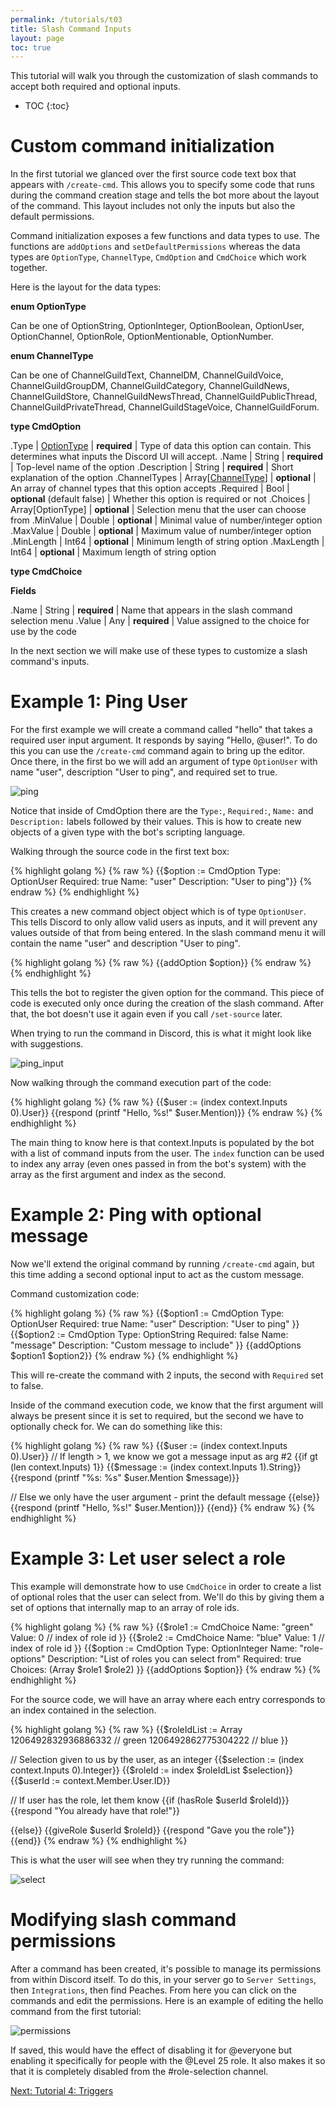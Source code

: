 ```yaml
---
permalink: /tutorials/t03
title: Slash Command Inputs
layout: page
toc: true
---
```


This tutorial will walk you through the customization of slash commands to accept both required and optional inputs.

* TOC
{:toc}

# Custom command initialization

In the first tutorial we glanced over the first source code text box that appears with `/create-cmd`. This allows you to specify some code that runs during the command creation stage and tells the bot more about the layout of the command. This layout includes not only the inputs but also the default permissions.

Command initialization exposes a few functions and data types to use. The functions are `addOptions` and `setDefaultPermissions` whereas the data types are `OptionType`, `ChannelType`, `CmdOption` and `CmdChoice` which work together.

Here is the layout for the data types:

**enum OptionType**

Can be one of OptionString, OptionInteger, OptionBoolean, OptionUser, OptionChannel, OptionRole, OptionMentionable, OptionNumber.

**enum ChannelType**

Can be one of ChannelGuildText, ChannelDM, ChannelGuildVoice, ChannelGuildGroupDM, ChannelGuildCategory, ChannelGuildNews, ChannelGuildStore, ChannelGuildNewsThread, ChannelGuildPublicThread, ChannelGuildPrivateThread, ChannelGuildStageVoice, ChannelGuildForum.

**type CmdOption**

.Type | [OptionType](/peaches-bot.docs/docs#enum-optiontype) | **required** | Type of data this option can contain. This determines what inputs the Discord UI will accept. 
.Name | String | **required** | Top-level name of the option
.Description | String | **required** | Short explanation of the option
.ChannelTypes | Array[[ChannelType](/peaches-bot.docs/docs#enum-channeltype)] | **optional** | An array of channel types that this option accepts
.Required | Bool | **optional** (default false) | Whether this option is required or not
.Choices | Array[OptionType] | **optional** | Selection menu that the user can choose from
.MinValue | Double | **optional** | Minimal value of number/integer option
.MaxValue | Double | **optional** | Maximum value of number/integer option
.MinLength | Int64 | **optional** | Minimum length of string option
.MaxLength | Int64 | **optional** | Maximum length of string option

**type CmdChoice**

**Fields**

.Name | String | **required** | Name that appears in the slash command selection menu
.Value | Any | **required** | Value assigned to the choice for use by the code

In the next section we will make use of these types to customize a slash command's inputs.

# Example 1: Ping User

For the first example we will create a command called "hello" that takes a required user input argument. It responds by saying "Hello, @user!". To do this you can use the `/create-cmd` command again to bring up the editor. Once there, in the first bo we will add an argument of type `OptionUser` with name "user", description "User to ping", and required set to true.

![ping](/peaches-bot.docs/assets/t03/ping.png)

Notice that inside of CmdOption there are the `Type:`, `Required:`, `Name:` and `Description:` labels followed by their values. This is how to create new objects of a given type with the bot's scripting language.

Walking through the source code in the first text box:

{% highlight golang %}
{% raw %}
{{$option := CmdOption
    Type: OptionUser Required: true
    Name: "user" Description: "User to ping"}}
{% endraw %}
{% endhighlight %}

This creates a new command object object which is of type `OptionUser`. This tells Discord to only allow valid users as inputs, and it will prevent any values outside of that from being entered. In the slash command menu it will contain the name "user" and description "User to ping".

{% highlight golang %}
{% raw %}
{{addOption $option}}
{% endraw %}
{% endhighlight %}

This tells the bot to register the given option for the command. This piece of code is executed only once during the creation of the slash command. After that, the bot doesn't use it again even if you call `/set-source` later.

When trying to run the command in Discord, this is what it might look like with suggestions.

![ping_input](/peaches-bot.docs/assets/t03/ping_input.png)

Now walking through the command execution part of the code:

{% highlight golang %}
{% raw %}
{{$user := (index context.Inputs 0).User}}
{{respond (printf "Hello, %s!" $user.Mention)}}
{% endraw %}
{% endhighlight %}

The main thing to know here is that context.Inputs is populated by the bot with a list of command inputs from the user. The `index` function can be used to index any array (even ones passed in from the bot's system) with the array as the first argument and index as the second.

# Example 2: Ping with optional message

Now we'll extend the original command by running `/create-cmd` again, but this time adding a second optional input to act as the custom message.

Command customization code:

{% highlight golang %}
{% raw %}
{{$option1 := CmdOption
    Type: OptionUser 
    Required: true
    Name: "user" 
    Description: "User to ping"
}}
{{$option2 := CmdOption
    Type: OptionString 
    Required: false
    Name: "message"
    Description: "Custom message to include"
}}
{{addOptions $option1 $option2}}
{% endraw %}
{% endhighlight %}

This will re-create the command with 2 inputs, the second with `Required` set to false.

Inside of the command execution code, we know that the first argument will always be present since it is set to required, but the second we have to optionally check for. We can do something like this:

{% highlight golang %}
{% raw %}
{{$user := (index context.Inputs 0).User}}
// If length > 1, we know we got a message input as arg #2
{{if gt (len context.Inputs) 1}}
    {{$message := (index context.Inputs 1).String}}
    {{respond (printf "%s: %s" $user.Mention $message)}}

// Else we only have the user argument - print the default message
{{else}}
    {{respond (printf "Hello, %s!" $user.Mention)}}
{{end}}
{% endraw %}
{% endhighlight %}

# Example 3: Let user select a role

This example will demonstrate how to use `CmdChoice` in order to create a list of optional roles that the user can select from. We'll do this by giving them a set of options that internally map to an array of role ids.

{% highlight golang %}
{% raw %}
{{$role1 := CmdChoice
    Name: "green"
    Value: 0 // index of role id
}}
{{$role2 := CmdChoice
    Name: "blue"
    Value: 1 // index of role id
}}
{{$option := CmdOption
    Type: OptionInteger 
    Name: "role-options"
    Description: "List of roles you can select from"
    Required: true
    Choices: (Array $role1 $role2)
}}
{{addOptions $option}}
{% endraw %}
{% endhighlight %}

For the source code, we will have an array where each entry corresponds to an index contained in the selection.

{% highlight golang %}
{% raw %}
{{$roleIdList := Array
    1206492832936886332 // green
    1206492862775304222 // blue
}}

// Selection given to us by the user, as an integer
{{$selection := (index context.Inputs 0).Integer}}
{{$roleId := index $roleIdList $selection}}
{{$userId := context.Member.User.ID}}

// If user has the role, let them know
{{if (hasRole $userId $roleId)}}
    {{respond "You already have that role!"}}

{{else}}
    {{giveRole $userId $roleId}}
    {{respond "Gave you the role"}}
{{end}}
{% endraw %}
{% endhighlight %}

This is what the user will see when they try running the command:

![select](/peaches-bot.docs/assets/t03/select.png)

# Modifying slash command permissions

After a command has been created, it's possible to manage its permissions from within Discord itself. To do this, in your server go to `Server Settings`, then `Integrations`, then find Peaches. From here you can click on the commands and edit the permissions. Here is an example of editing the hello command from the first tutorial:

![permissions](/peaches-bot.docs/assets/t03/permissions.png)

If saved, this would have the effect of disabling it for @everyone but enabling it specifically for people with the @Level 25 role. It also makes it so that it is completely disabled from the #role-selection channel.

[Next: Tutorial 4: Triggers](/peaches-bot.docs/tutorials/t04)